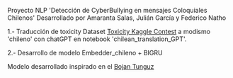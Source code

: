 Proyecto NLP 'Detección de CyberBullying en mensajes Coloquiales Chilenos'
Desarrollado por Amaranta Salas, Julián García y Federico Natho

1.- Traducción de toxicity Dataset [Toxicity Kaggle Contest](https://www.kaggle.com/c/jigsaw-toxic-comment-classification-challenge) a modismo 'chileno' con chatGPT en notebook 'chilean_translation_GPT'.

2.- Desarrollo de modelo Embedder_chileno + BIGRU

Modelo desarrollado inspirado en el [Bojan Tunguz](https://www.kaggle.com/code/tunguz/bi-gru-lstm-dual-embedding-new-test-cleaned-5/notebook)

